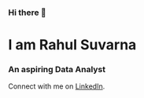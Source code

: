 ### Hi there 👋 

# I am Rahul Suvarna

### An aspiring Data Analyst

Connect with me on [LinkedIn](https://www.linkedin.com/in/suvarna-rahul/).

